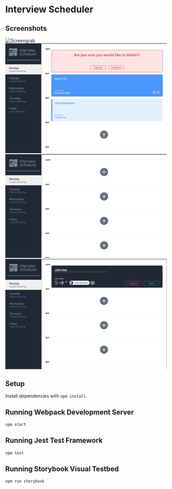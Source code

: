 # Interview Scheduler

## Screenshots

![Screengrab]("https://giphy.com/embed/yCgMxpXa46aKgTX1i4")
!["Delete confirmation"](https://github.com/saadxislam/scheduler/blob/master/docs/delete-confirm.png)
!["Empty day view"](https://github.com/saadxislam/scheduler/blob/master/docs/empty-day.png)
!["New appointment"](https://github.com/saadxislam/scheduler/blob/master/docs/new-appt.png)

## Setup

Install dependencies with `npm install`.

## Running Webpack Development Server

```sh
npm start
```

## Running Jest Test Framework

```sh
npm test
```

## Running Storybook Visual Testbed

```sh
npm run storybook
```
